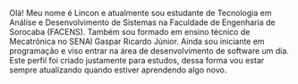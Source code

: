 Olá!
Meu nome é Lincon e atualmente sou estudante de Tecnologia em Análise e Desenvolvimento de Sistemas na Faculdade de Engenharia de Sorocaba (FACENS).
Também sou formado em ensino técnico de Mecatrônica no SENAI Gaspar Ricardo Júnior. 
Ainda sou iniciante em programação e viso entrar na área de desenvolvimento de software um dia.
Este perfil foi criado justamente para estudos, dessa forma vou estar sempre atualizando quando estiver aprendendo algo novo.

